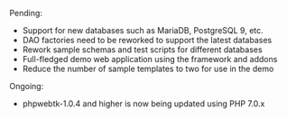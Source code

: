 Pending:

* Support for new databases such as MariaDB, PostgreSQL 9, etc.
* DAO factories need to be reworked to support the latest databases
* Rework sample schemas and test scripts for different databases
* Full-fledged demo web application using the framework and addons
* Reduce the number of sample templates to two for use in the demo

Ongoing:

* phpwebtk-1.0.4 and higher is now being updated using PHP 7.0.x
